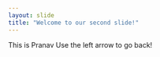 ```yaml
---
layout: slide
title: "Welcome to our second slide!"
---
```

This is Pranav
Use the left arrow to go back!
